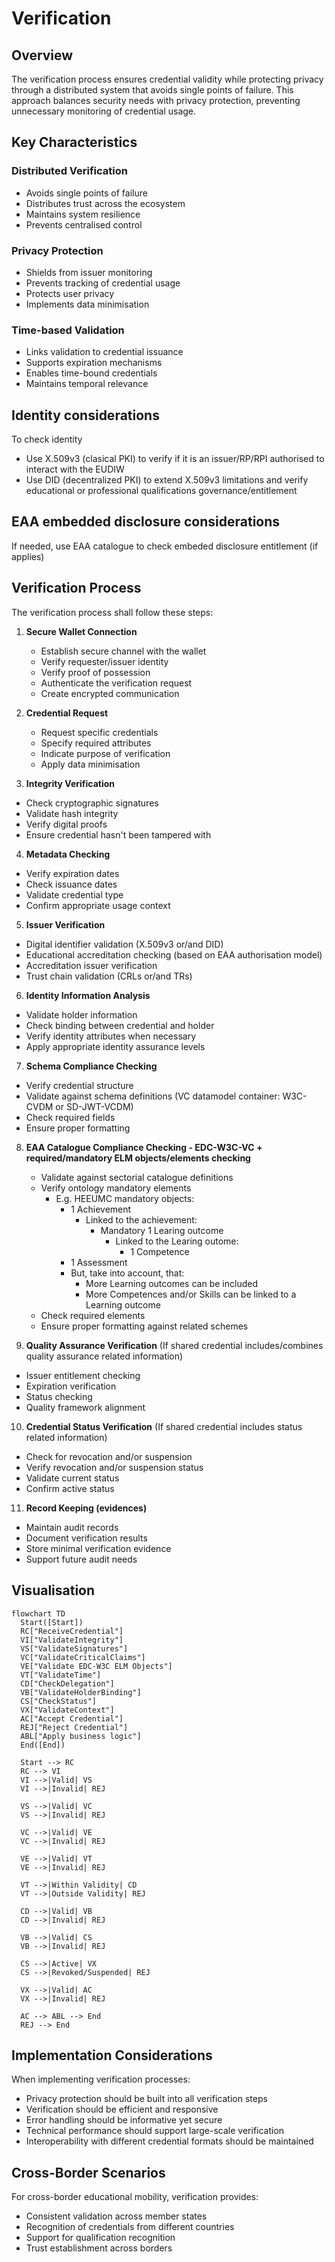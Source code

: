 # Verification

## Overview

The verification process ensures credential validity while protecting privacy through a distributed system that avoids single points of failure. This approach balances security needs with privacy protection, preventing unnecessary monitoring of credential usage.

## Key Characteristics

### Distributed Verification
- Avoids single points of failure
- Distributes trust across the ecosystem
- Maintains system resilience
- Prevents centralised control

### Privacy Protection
- Shields from issuer monitoring
- Prevents tracking of credential usage
- Protects user privacy
- Implements data minimisation

### Time-based Validation
- Links validation to credential issuance
- Supports expiration mechanisms
- Enables time-bound credentials
- Maintains temporal relevance

## Identity considerations
To check identity
- Use X.509v3 (clasical PKI) to verify if it is an issuer/RP/RPI authorised to interact with the EUDIW
- Use DID (decentralized PKI) to extend X.509v3 limitations and verify educational or professional qualifications governance/entitlement


## EAA embedded disclosure considerations
If needed, use EAA catalogue to check embeded disclosure entitlement (if applies)

## Verification Process
The verification process shall follow these steps:

1. **Secure Wallet Connection**
   - Establish secure channel with the wallet
   - Verify requester/issuer identity 
   - Verify proof of possession
   - Authenticate the verification request
   - Create encrypted communication

2. **Credential Request**
   - Request specific credentials
   - Specify required attributes
   - Indicate purpose of verification
   - Apply data minimisation

3. **Integrity Verification**
- Check cryptographic signatures
- Validate hash integrity
- Verify digital proofs
- Ensure credential hasn't been tampered with

4. **Metadata Checking**
- Verify expiration dates
- Check issuance dates
- Validate credential type
- Confirm appropriate usage context

5. **Issuer Verification**
- Digital identifier validation (X.509v3 or/and DID)
- Educational accreditation checking (based on EAA authorisation model)
- Accreditation issuer verification
- Trust chain validation (CRLs or/and TRs)

6. **Identity Information Analysis**
- Validate holder information
- Check binding between credential and holder
- Verify identity attributes when necessary
- Apply appropriate identity assurance levels

7. **Schema Compliance Checking** 
- Verify credential structure
- Validate against schema definitions (VC datamodel container: W3C-CVDM or SD-JWT-VCDM)
- Check required fields
- Ensure proper formatting

8. **EAA Catalogue Compliance Checking - EDC-W3C-VC + required/mandatory ELM objects/elements checking**
   - Validate against sectorial catalogue definitions
   - Verify ontology mandatory elements
     - E.g. HEEUMC mandatory objects:
       - 1 Achievement
         - Linked to the achievement:
           - Mandatory 1 Learing outcome 
             - Linked to the Learing outome:
               - 1 Competence
       - 1 Assessment
       - But, take into account, that:
         - More Learning outcomes can be included
         - More Competences and/or Skills can be linked to a Learning outcome
   - Check required elements
   - Ensure proper formatting against related schemes

9.  **Quality Assurance Verification**
(If shared credential includes/combines quality assurance related information)
- Issuer entitlement checking
- Expiration verification
- Status checking
- Quality framework alignment

10.  **Credential Status Verification**
   (If shared credential includes status related information)
- Check for revocation and/or suspension
- Verify revocation and/or suspension status
- Validate current status
- Confirm active status

11.  **Record Keeping (evidences)**
- Maintain audit records
- Document verification results
- Store minimal verification evidence
- Support future audit needs

## Visualisation

```mermaid
flowchart TD
  Start([Start])
  RC["ReceiveCredential"]
  VI["ValidateIntegrity"]
  VS["ValidateSignatures"]
  VC["ValidateCriticalClaims"]
  VE["Validate EDC-W3C ELM Objects"]
  VT["ValidateTime"]
  CD["CheckDelegation"]
  VB["ValidateHolderBinding"]
  CS["CheckStatus"]
  VX["ValidateContext"]
  AC["Accept Credential"]
  REJ["Reject Credential"]
  ABL["Apply business logic"]
  End([End])

  Start --> RC
  RC --> VI
  VI -->|Valid| VS
  VI -->|Invalid| REJ

  VS -->|Valid| VC
  VS -->|Invalid| REJ

  VC -->|Valid| VE
  VC -->|Invalid| REJ

  VE -->|Valid| VT
  VE -->|Invalid| REJ

  VT -->|Within Validity| CD
  VT -->|Outside Validity| REJ

  CD -->|Valid| VB
  CD -->|Invalid| REJ

  VB -->|Valid| CS
  VB -->|Invalid| REJ

  CS -->|Active| VX
  CS -->|Revoked/Suspended| REJ

  VX -->|Valid| AC
  VX -->|Invalid| REJ

  AC --> ABL --> End
  REJ --> End
```


## Implementation Considerations

When implementing verification processes:
- Privacy protection should be built into all verification steps
- Verification should be efficient and responsive
- Error handling should be informative yet secure
- Technical performance should support large-scale verification
- Interoperability with different credential formats should be maintained

## Cross-Border Scenarios

For cross-border educational mobility, verification provides:
- Consistent validation across member states
- Recognition of credentials from different countries
- Support for qualification recognition
- Trust establishment across borders
